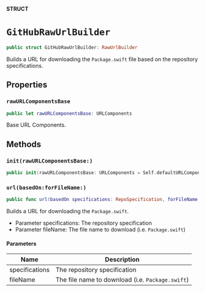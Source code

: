 **STRUCT**

# `GitHubRawUrlBuilder`

```swift
public struct GitHubRawUrlBuilder: RawUrlBuilder
```

Builds a URL for downloading the `Package.swift` file based on the repository specifications.

## Properties
### `rawURLComponentsBase`

```swift
public let rawURLComponentsBase: URLComponents
```

Base URL Components.

## Methods
### `init(rawURLComponentsBase:)`

```swift
public init(rawURLComponentsBase: URLComponents = Self.defaultURLComponents)
```

### `url(basedOn:forFileName:)`

```swift
public func url(basedOn specifications: RepoSpecification, forFileName fileName: String) -> URL
```

Builds a URL for downloading the `Package.swift`.
- Parameter specifications: The repository specification
- Parameter fileName: The file name to download (i.e. `Package.swift`)

#### Parameters

| Name | Description |
| ---- | ----------- |
| specifications | The repository specification |
| fileName | The file name to download (i.e. `Package.swift`) |
